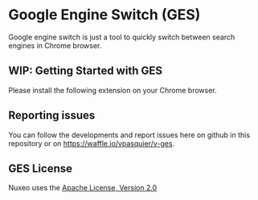 # Google Engine Switch (GES)

Google engine switch is just a tool to quickly switch between search engines in Chrome browser.

## WIP: Getting Started with GES

Please install the following extension on your Chrome browser.

## Reporting issues

You can follow the developments and report issues here on github in this repository or on https://waffle.io/vpasquier/v-ges.

## GES License

Nuxeo uses the [Apache License, Version 2.0](https://www.apache.org/licenses/LICENSE-2.0.html)

